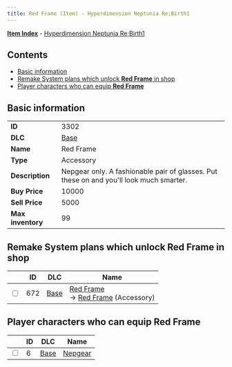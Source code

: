 ```yaml
---
title: Red Frame (Item) - Hyperdimension Neptunia Re;Birth1
---
```


[**Item Index**](/neptunia/rb1/item/index.html) - [Hyperdimension Neptunia Re;Birth1](/neptunia/rb1)

## Contents

- [Basic information](#basic-information)
- [Remake System plans which unlock **Red Frame** in shop](#remake-system-plans-which-unlock-red-frame-in-shop)
- [Player characters who can equip **Red Frame**](#player-characters-who-can-equip-red-frame)

## Basic information

|   |   |
| -- | -- |
| **ID** | 3302 |
| **DLC** | [Base](/neptunia/rb1/dlc/1-base.html) |
| **Name** | Red Frame |
| **Type** | Accessory |
| **Description** | Nepgear only. A fashionable pair of glasses. Put these on and you'll look much smarter. |
| **Buy Price** | 10000 |
| **Sell Price** | 5000 |
| **Max inventory** | 99 |


## Remake System plans which unlock **Red Frame** in shop

|    | ID | DLC | Name |
| -- | -- | --- | ---- |
| <input type="checkbox" id="rb1-remake-1-672" class="trackbox" /> | 672 | [Base](/neptunia/rb1/dlc/1-base.html) | [Red Frame](/neptunia/rb1/remake/1-672-red-frame.html)<br /> → [Red Frame](/neptunia/rb1/item/1-3302-red-frame.html) (Accessory) |


## Player characters who can equip **Red Frame**

|    | ID | DLC | Name |
| -- | -- | --- | ---- |
| <input type="checkbox" id="rb1-player-1-6" class="trackbox" /> | 6 | [Base](/neptunia/rb1/dlc/1-base.html) | [Nepgear](/neptunia/rb1/player/1-6-nepgear.html) |
